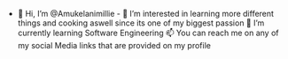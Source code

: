 - 👋 Hi, I’m @Amukelanimillie - 👀 I’m interested in learning more different things and cooking aswell since its one of my biggest passion 🌱 I’m currently learning Software Engineering
  📫 You can reach me on any of my social Media links that are provided on my profile

<!---
Amukelanimillie/Amukelanimillie is a ✨ special ✨ repository because its `README.md` (this file) appears on your GitHub profile.
You can click the Preview link to take a look at your changes.
--->
